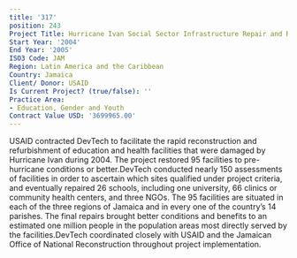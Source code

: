 ```yaml
---
title: '317'
position: 243
Project Title: Hurricane Ivan Social Sector Infrastructure Repair and Reconstruction
Start Year: '2004'
End Year: '2005'
ISO3 Code: JAM
Region: Latin America and the Caribbean
Country: Jamaica
Client/ Donor: USAID
Is Current Project? (true/false): ''
Practice Area:
- Education, Gender and Youth
Contract Value USD: '3699965.00'
---
```


USAID contracted DevTech to facilitate the rapid reconstruction and refurbishment of education and health facilities that were damaged by Hurricane Ivan during 2004. The project restored 95 facilities to pre-hurricane conditions or better.DevTech conducted nearly 150 assessments of facilities in order to ascertain which sites qualified under project criteria, and eventually repaired 26 schools, including one university, 66 clinics or community health centers, and three NGOs. The 95 facilities are situated in each of the three regions of Jamaica and in every one of the country’s 14 parishes. The final repairs brought better conditions and benefits to an estimated one million people in the population areas most directly served by the facilities.DevTech coordinated closely with USAID and the Jamaican Office of National Reconstruction throughout project implementation.